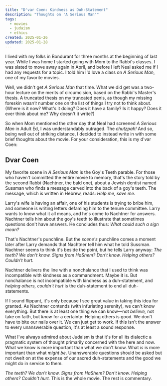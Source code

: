 ```yaml
---
title: "D'var Coen: Kindness as Duh-Statement"
description: "Thoughts on 'A Serious Man'"
tags:  
  - movies
  - judaism
  - ethics
created: 2025-01-26
updated: 2025-01-28
---
```


I lived with my folks in Bondurant for three months at the beginning of last year. While I was home I started going with Mom to the Rabbi's classes. I was slated to move away again in April, and before I left Neal asked me if I had any requests for a topic. I told him I'd love a class on *A Serious Man*, one of my favorite movies.

Well, we didn't get *A Serious Man* that time. What we did get was a two-hour lecture on the merits of circumcision, based on the Rabbi's Master's thesis. A truncated thesis on my truncated penis, as though my missing foreskin *wasn't* number one on the list of things I try not to think about. (Where is it now? What's it doing? Does it have a family? Is it happy? Does it ever think about me? Why doesn't it write?)

So when Mom mentioned the other day that Neal had screened *A Serious Man* in Adult Ed, I was understandably outraged. The *chutzpah!* And so, being well out of striking distance, I decided to instead write in with some brief thoughts about the movie. For your consideration, this is my d'var Coen:

## Dvar Coen

My favorite scene in *A Serious Man* is the Goy's Teeth parable. For those who haven't committed the entire movie to memory, that's the story told by the second Rabbi (Nachtner, the bald one), about a Jewish dentist named Sussman who finds a message carved into the back of a goy's teeth. The message, which is written in Hebrew, reads: *Help me, save me.*

Larry's wife is having an affair, one of his students is trying to bribe him, and someone is writing letters defaming him to the tenure committee. Larry wants to know what it all means, and he's come to Nachtner for answers. Nachtner tells him about the goy's teeth to illustrate that sometimes questions don't have answers. He concludes thus: *What could such a sign mean?*

That's Nachtner's punchline. But the *scene's* punchline comes a moment later after Larry demands that Nachtner tell him what he told Sussman. Nachtner seems to think it's beside the point, but he tells Larry anyway: *The teeth? We don't know. Signs from HaShem? Don't know. Helping others? Couldn't hurt.*

Nachtner delivers the line with a nonchalance that I used to think was incompatible with kindness as a commandment. Maybe it is. But nonchalance is not incompatible with kindness as a duh-statement, and *helping others, couldn't hurt* is the duh-statement to end all duh-statements.

If I sound flippant, it's only because I see great value in taking this idea for granted. As Nachtner contends (with infuriating serenity), we can't know everything. But there is at least one thing we can know—not *believe,* not take on faith, but *know* for a certainty: Helping others is good. We don't have to bite our nails over it. We can just get to work. If this isn't the answer to every unanswerable question, it's at least a sound response.

What I've always admired about Judaism is that it's for all its dialectic a pragmatic system of thought primarily concerned with the here and now. What we know is more important than what we don't know. What *is* is more important than what *might be*. Unanswerable questions should be asked but not dwelt on at the expense of our sacred duh-statements and the good we might do in service to them.

*The teeth? We don't know. Signs from HaShem? Don't know. Helping others? Couldn't hurt.* This is the whole movie. The rest is commentary.
